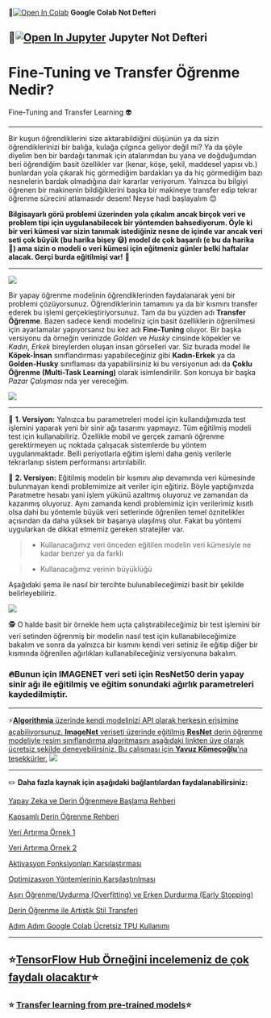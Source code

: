 📌[![Open In Colab](https://colab.research.google.com/assets/colab-badge.svg)](https://colab.research.google.com/github/ayyucekizrak/Udemy_DerinOgrenmeyeGiris/blob/master/TransferOgrenme_FineTuning/Fine_Tune_TransferOgrenme.ipynb) **Google Colab Not Defteri**

📌[![Open In Jupyter](https://github.com/jupyter/notebook/blob/master/docs/resources/icon_32x32.svg)](https://nbviewer.jupyter.org/github/ayyucekizrak/Udemy_DerinOgrenmeyeGiris/blob/master/TransferOgrenme_FineTuning/Fine_Tune_TransferOgrenme.ipynb) **Jupyter Not Defteri** 
---
# Fine-Tuning ve Transfer Öğrenme Nedir?
Fine-Tuning and Transfer Learning 👽


---
Bir kuşun öğrendiklerini size aktarabildiğini düşünün ya da sizin öğrendiklerinizi bir balığa, kulağa çılgınca geliyor değil mi? 
Ya da şöyle diyelim ben bir bardağı tanımak için atalarımdan bu yana ve doğduğumdan beri öğrendiğim basit özellikler var (kenar, köşe, şekil, maddesel yapısı vb.) bunlardan yola çıkarak hiç görmediğim bardakları ya da hiç görmediğim bazı nesnelerin bardak olmadığına dair kararlar veriyorum. Yalnızca bu bilgiyi öğrenen bir makinenin bildiğiklerini başka bir makineye transfer edip tekrar öğrenme sürecini atlamasıdır desem! Neyse hadi başlayalım 😊

 **Bilgisayarlı görü problemi üzerinden yola çıkalım ancak birçok veri ve problem tipi için uygulanabilecek bir yöntemden bahsediyorum. Öyle ki bir veri kümesi var sizin tanımak istediğiniz nesne de içinde var ancak veri seti çok büyük (bu harika bişey 😃) model de çok başarılı (e bu da harika 🤗) ama sizin o modeli o veri kümesi için eğitmeniz günler belki haftalar alacak. Gerçi burda eğitilmişi var!** 🧐 
 

---
 
 ![](https://a4.pbase.com/o4/98/367898/1/59218520.tn_Braintransferwatercolor.jpg)
 
 
 
Bir yapay öğrenme modelinin öğrendiklerinden faydalanarak yeni bir problemi çözüyorsunuz. Öğrendiklerinin tamamını ya da bir kısmını transfer ederek bu işlemi gerçekleştiriyorsunuz. Tam da bu yüzden adı **Transfer Öğrenme**. Bazen sadece kendi modeliniz için basit özelliklerin öğrenilmesi için ayarlamalar yapıyorsanız bu kez adı **Fine-Tuning** oluyor. Bir başka versiyonu da örneğin verinizde _Golden_ ve _Husky_ cinsinde köpekler ve _Kadın_, _Erkek_ bireylerden oluşan insan görselleri var. Siz burada model ile **Köpek-İnsan** sınıflandırması yapabileceğiniz gibi **Kadın-Erkek** ya da **Golden-Husky** sınıflaması da yapabilirsiniz ki bu versiyonun adı da **Çoklu Öğrenme (Multi-Task Learning)** olarak isimlendirilir. Son konuya bir başka _Pazar Çalışması_ nda yer vereceğim. 
 
![](https://github.com/ayyucekizrak/Udemy_DerinOgrenmeyeGiris/blob/master/TransferOgrenme_FineTuning/TL_FT.jpg)

---

🎯 **1. Versiyon:** Yalnızca bu parametreleri model için kullandığımızda test işlemini yaparak yeni bir sinir ağı tasarımı yapmayız. Tüm eğitilmiş modeli test için kullanabiliriz. Özellikle mobil ve gerçek zamanlı öğrenme gerektirmeyen uç noktada çalışacak sistemlerde bu yöntem uygulanmaktadır. Belli periyotlarla eğitim işlemi daha geniş verilerle tekrarlanıp sistem performansı artırılabilir.


🎯 **2. Versiyon:**  Eğitilmiş modelin bir kısmını alıp devamında veri kümesinde bulunmayan kendi problemimize ait veriler için eğitiriz. Böyle yaptığımızda Paratmetre hesabı yani işlem yükünü azaltmış oluyoruz ve zamandan da kazanmış oluyoruz. Aynı zamanda kendi problemimiz için verilerimiz kısıtlı olsa dahi bu yöntemle büyük veri setlerinde öğrenilen temel öznitelikler açısından da daha yüksek bir başarıya ulaşılmış olur. Fakat bu yöntemi uygularkan de dikkat etmemiz gereken stratejiler var. 

> * Kullanacağımız veri önceden eğitilen modelin veri kümesiyle ne kadar benzer ya da farklı

> *  Kullanacağımız verinin büyüklüğü

Aşağıdaki şema ile nasıl bir tercihte bulunabileceğimizi basit bir şekilde belirleyebiliriz.


![](https://github.com/ayyucekizrak/Udemy_DerinOgrenmeyeGiris/blob/master/TransferOgrenme_FineTuning/TL_FN2.jpg)


 🕵 O halde basit bir örnekle hem uçta çalıştırabileceğimiz bir test işlemini bir veri setinden öğrenmiş bir modelin nasıl test için kullanabileceğimize bakalım ve sonra da yalnızca bir kısmını kendi veri setiniz ile eğitip diğer bir kısmında öğrenilen ağırlıkları kullanabileceğiniz versiyonuna bakalım. 

### 🔥Bunun için IMAGENET veri seti için ResNet50 derin yapay sinir ağı ile eğitilmiş ve eğitim sonundaki ağırlık parametreleri kaydedilmiştir. 

---
⚡️[**Algorithmia** üzerinde kendi modelinizi API olarak herkesin erişimine açabiliyorsunuz.
**ImageNet** veriseti üzerinde eğitilmiş **ResNet** derin öğrenme modeliyle resim sınıflandırma algoritmasını aşağıdaki linkten üye olarak ücretsiz şekilde deneyebilirsiniz. Bu çalışması için **Yavuz Kömeçoğlu**'na teşekkürler.](https://algorithmia.com/algorithms/yavuzkomecoglu/ImageClassification)
![](https://github.com/ayyucekizrak/Udemy_DerinOgrenmeyeGiris/blob/master/TransferOgrenme_FineTuning/Algortihma.jpg)

---
 ✏️ **Daha fazla kaynak için aşağıdaki bağlantılardan faydalanabilirsiniz:**

[Yapay Zeka ve Derin Öğrenmeye Başlama Rehberi](https://medium.com/deep-learning-turkiye/yapay-zekaya-ba%C5%9Flama-rehberi-91e79d3de8e1)

[Kapsamlı Derin Öğrenme Rehberi](https://github.com/ayyucekizrak/Kapsamli_Derin_Ogrenme_Rehberi)

[Veri Artırma Örnek 1](https://colab.research.google.com/github/ayyucekizrak/Udemy_DerinOgrenmeyeGiris/blob/master/Regularizasyon%20ve%20Optimizasyon/veriartirma_1.ipynb)

[Veri Artırma Örnek 2](https://colab.research.google.com/github/ayyucekizrak/Udemy_DerinOgrenmeyeGiris/blob/master/Regularizasyon%20ve%20Optimizasyon/veriartirma_2.ipynb)

[Aktivasyon Fonksiyonları Karşılaştırması](https://github.com/ayyucekizrak/Udemy_DerinOgrenmeyeGiris/tree/master/Aktivasyon_Fonksiyonlarinin_Karsilastirilmasi)

[Optimizasyon Yöntemlerinin Karşılaştırılması](https://github.com/ayyucekizrak/Udemy_DerinOgrenmeyeGiris/tree/master/Optimizasyon_Algoritmalarinin_Karsilastirilmasi)

[Aşırı Öğrenme/Uydurma (Overfitting) ve Erken Durdurma (Early Stopping)](https://github.com/ayyucekizrak/Udemy_DerinOgrenmeyeGiris/blob/master/Asiri_Uydurma_Overfitting_ve_Erken_Durdurma_Early_Stopping/ReadMe.md)

[Derin Öğrenme ile Artistik Stil Transferi](https://medium.com/deep-learning-turkiye/derin-%C3%B6%C4%9Frenme-ile-artistik-stil-transferi-29256789c7e8)

[Adım Adım Google Colab Ücretsiz TPU Kullanımı](https://medium.com/deep-learning-turkiye/ad%C4%B1m-ad%C4%B1m-google-colab-%C3%BCcretsiz-tpu-kullan%C4%B1m%C4%B1-621dc6e5487d)

---

 ## ⭐️[TensorFlow Hub Örneğini incelemeniz de çok faydalı olacaktır](https://www.tensorflow.org/tutorials/images/hub_with_keras)⭐️
 ### ⭐️ [Transfer learning from pre-trained models](https://towardsdatascience.com/transfer-learning-from-pre-trained-models-f2393f124751)⭐️
